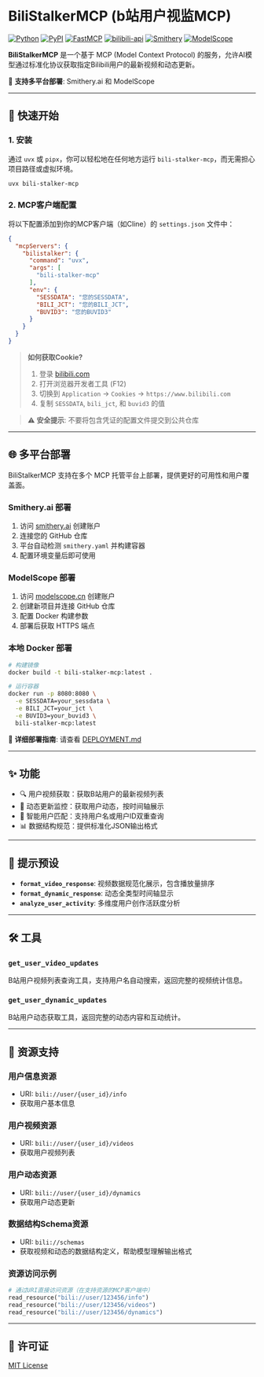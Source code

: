# BiliStalkerMCP (b站用户视监MCP)

[![Python](https://img.shields.io/badge/Python-3.10+-blue?logo=python)](https://www.python.org/)
[![PyPI](https://img.shields.io/pypi/v/bili_stalker_mcp.svg)](https://pypi.org/project/bili_stalker_mcp/)
[![FastMCP](https://img.shields.io/badge/MCP-FastMCP-orange)](https://github.com/jlowin/fastmcp)
[![bilibili-api](https://img.shields.io/badge/Bilibili-API-ff69b4)](https://github.com/Nemo2011/bilibili-api)
[![Smithery](https://img.shields.io/badge/Smithery-Deployed-green)](https://smithery.ai)
[![ModelScope](https://img.shields.io/badge/ModelScope-Ready-blue)](https://modelscope.cn)

**BiliStalkerMCP** 是一个基于 MCP (Model Context Protocol) 的服务，允许AI模型通过标准化协议获取指定Bilibili用户的最新视频和动态更新。

🚀 **支持多平台部署**: Smithery.ai 和 ModelScope

---

## 🚀 快速开始

### 1. 安装

通过 `uvx` 或 `pipx`，你可以轻松地在任何地方运行 `bili-stalker-mcp`，而无需担心项目路径或虚拟环境。

```bash
uvx bili-stalker-mcp
```

### 2. MCP客户端配置

将以下配置添加到你的MCP客户端（如Cline）的 `settings.json` 文件中：

```json
{
  "mcpServers": {
    "bilistalker": {
      "command": "uvx",
      "args": [
        "bili-stalker-mcp"
      ],
      "env": {
        "SESSDATA": "您的SESSDATA",
        "BILI_JCT": "您的BILI_JCT",
        "BUVID3": "您的BUVID3"
      }
    }
  }
}
```

> **如何获取Cookie?**
> 1. 登录 [bilibili.com](https://www.bilibili.com)
> 2. 打开浏览器开发者工具 (F12)
> 3. 切换到 `Application` -> `Cookies` -> `https://www.bilibili.com`
> 4. 复制 `SESSDATA`, `bili_jct`, 和 `buvid3` 的值

> ⚠️ **安全提示**: 不要将包含凭证的配置文件提交到公共仓库

---

## 🌐 多平台部署

BiliStalkerMCP 支持在多个 MCP 托管平台上部署，提供更好的可用性和用户覆盖面。

### Smithery.ai 部署

1. 访问 [smithery.ai](https://smithery.ai) 创建账户
2. 连接您的 GitHub 仓库
3. 平台自动检测 `smithery.yaml` 并构建容器
4. 配置环境变量后即可使用

### ModelScope 部署

1. 访问 [modelscope.cn](https://modelscope.cn) 创建账户
2. 创建新项目并连接 GitHub 仓库
3. 配置 Docker 构建参数
4. 部署后获取 HTTPS 端点

### 本地 Docker 部署

```bash
# 构建镜像
docker build -t bili-stalker-mcp:latest .

# 运行容器
docker run -p 8080:8080 \
  -e SESSDATA=your_sessdata \
  -e BILI_JCT=your_jct \
  -e BUVID3=your_buvid3 \
  bili-stalker-mcp:latest
```

📖 **详细部署指南**: 请查看 [DEPLOYMENT.md](DEPLOYMENT.md)

---

## ✨ 功能

- 🔍 用户视频获取：获取B站用户的最新视频列表
- 📱 动态更新监控：获取用户动态，按时间轴展示
- 🔗 智能用户匹配：支持用户名或用户ID双重查询
- 📊 数据结构规范：提供标准化JSON输出格式

---

## 💬 提示预设

- **`format_video_response`**: 视频数据规范化展示，包含播放量排序
- **`format_dynamic_response`**: 动态全类型时间轴显示
- **`analyze_user_activity`**: 多维度用户创作活跃度分析

---

## 🛠️ 工具

### `get_user_video_updates`
B站用户视频列表查询工具，支持用户名自动搜索，返回完整的视频统计信息。

### `get_user_dynamic_updates`
B站用户动态获取工具，返回完整的动态内容和互动统计。

---

## 📁 资源支持

### 用户信息资源
- URI: `bili://user/{user_id}/info`
- 获取用户基本信息

### 用户视频资源
- URI: `bili://user/{user_id}/videos`
- 获取用户视频列表

### 用户动态资源
- URI: `bili://user/{user_id}/dynamics`
- 获取用户动态更新

### 数据结构Schema资源
- URI: `bili://schemas`
- 获取视频和动态的数据结构定义，帮助模型理解输出格式

### 资源访问示例
```python
# 通过URI直接访问资源（在支持资源的MCP客户端中）
read_resource("bili://user/123456/info")
read_resource("bili://user/123456/videos")
read_resource("bili://user/123456/dynamics")
```

---

## 📝 许可证

[MIT License](https://github.com/222wcnm/BiliStalkerMCP/blob/main/LICENSE)
